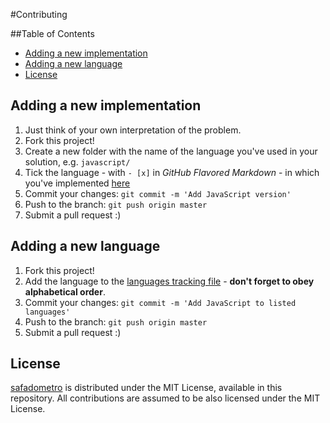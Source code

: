 #Contributing

##Table of Contents

- [Adding a new implementation](#adding-a-new-implementation)
- [Adding a new language](#adding-a-new-language)
- [License](#license)

## Adding a new implementation

1. Just think of your own interpretation of the problem.
1. Fork this project!
1. Create a new folder with the name of the language you've used in your solution, e.g. `javascript/`
1. Tick the language - with `- [x]` in *GitHub Flavored Markdown* - in which
you've implemented [here](STATUS.md)
1. Commit your changes: `git commit -m 'Add JavaScript version'`
1. Push to the branch: `git push origin master`
1. Submit a pull request :)

## Adding a new language

1. Fork this project!
1. Add the language to the [languages tracking file](STATUS.md) - **don't forget to obey alphabetical order**.
1. Commit your changes: `git commit -m 'Add JavaScript to listed languages'`
1. Push to the branch: `git push origin master`
1. Submit a pull request :)

## License

[safadometro](https://github.com/mabrasil/safadometro) is distributed under the
MIT License, available in this repository. All contributions are assumed to be also licensed under
the MIT License.
